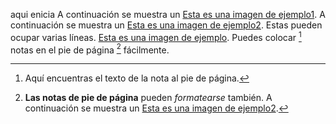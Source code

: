 aqui enicia
A continuación se muestra un [Esta es una imagen de ejemplo1](https://www.google.com).
A continuación se muestra un [Esta es una imagen de ejemplo2](https://www.youtube.com).
Estas pueden ocupar varias líneas.
[Esta es una imagen de ejemplo](https://ejemplo.com/imagen.jpg).
Puedes colocar [^1] notas en el pie de página [^2] fácilmente.
[^1]: Aquí encuentras el texto de la nota al pie de página.
[^2]: **Las notas de pie de página** pueden *formatearse* también.
A continuación se muestra un [Esta es una imagen de ejemplo2](https://www.ionos.es/digitalguide/paginas-web).